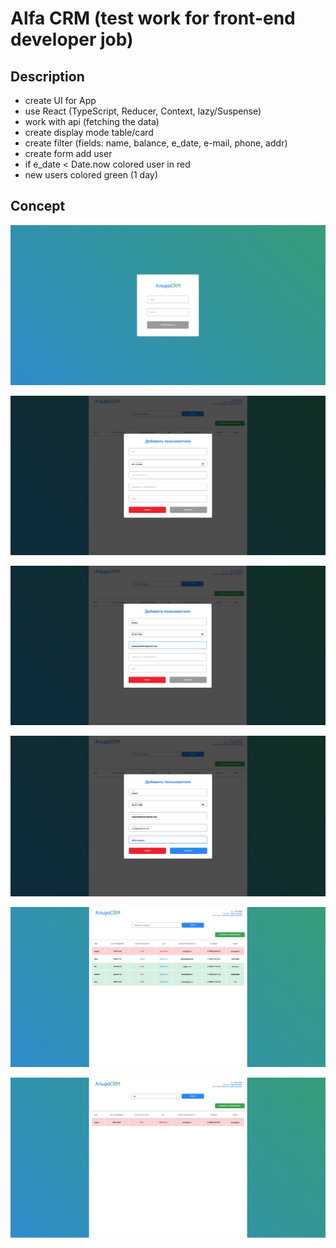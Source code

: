 # Alfa CRM (test work for front-end developer job)

## Description

-   create UI for App
-   use React (TypeScript, Reducer, Context, lazy/Suspense)
-   work with api (fetching the data)
-   create display mode table/card
-   create filter (fields: name, balance, e_date, e-mail, phone, addr)
-   create form add user
-   if e_date < Date.now colored user in red
-   new users colored green (1 day)

## Concept

![image](./preview/1.png)

![image](./preview/2.png)

![image](./preview/3.png)

![image](./preview/4.png)

![image](./preview/5.png)

![image](./preview/6.png)
